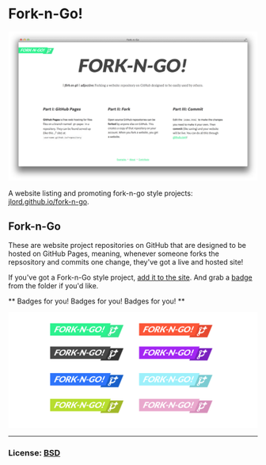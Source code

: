 # Fork-n-Go!

![img](screenshot.png)

A website listing and promoting fork-n-go style projects: [jlord.github.io/fork-n-go](http://jlord.github.io/fork-n-go).

## Fork-n-Go

These are website project repositories on GitHub that are designed to be hosted on GitHub Pages, meaning, whenever someone forks the repsository and commits one change, they've got a live and hosted site!

If you've got a Fork-n-Go style project, [add it to the site](contributing.md). And grab a [badge](/badges) from the folder if you'd like.

** Badges for you! Badges for you! Badges for you! **

![badges](badges/badges.png)

---

### License: [BSD](license.md)

